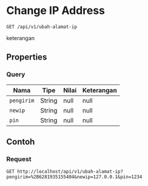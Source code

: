 # Change IP Address
```http
GET /api/v1/ubah-alamat-ip
```
keterangan
## Properties
### Query
Nama | Tipe | Nilai | Keterangan
--- | --- | --- | ---
<code>pengirim</code> | String | null | null
<code>newip</code> | String | null | null
<code>pin</code> | String | null | null
## Contoh
### Request
```http
GET http://localhost/api/v1/ubah-alamat-ip?pengirim=%2B6281935155404&newip=127.0.0.1&pin=1234


```
